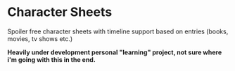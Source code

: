 # Character Sheets 
Spoiler free character sheets with timeline support based on entries (books, movies, tv shows etc.)

**Heavily under development personal "learning" project, not sure where i'm going with this in the end.**
